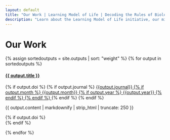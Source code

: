 ```yaml
---
layout: default
title: "Our Work | Learning Model of Life | Decoding the Rules of Biology"
description: "Learn about the Learning Model of Life initiative, our mission to decode the rules of biology, and our interdisciplinary approach combining deep biological expertise with leading AI research."
---
```




<div class="work-content">
    <h1 class="work-title">Our Work</h1>
    <div class="article-grid">

{% assign sortedoutputs = site.outputs | sort: "weight" %}
{% for output in sortedoutputs %}
    <h4 class="output-title">
        <a href="{{site.baseurl}}{{ output.url }}">{{ output.title }}</a>
    </h4>
    {% if output.doi %}
    {% if output.journal %}
      <a href="{{output.doi}}">{{output.journal}} 
      {% if output.month %}
        {{output.month}} 
        {% if output.year %}
          {{output.year}} 
        {% endif %}
      {% endif %}
      </a>
    {% endif %}
    {% endif %}
      <p>{{ output.content | markdownify | strip_html | truncate: 250 }}</p>
    {% if output.doi %}
      <div class="altmetric-embed" data-badge-type="donut" data-doi="{{output.doi}}"></div>
    {% endif %}

{% endfor %}
    </div>
</div>


  
  